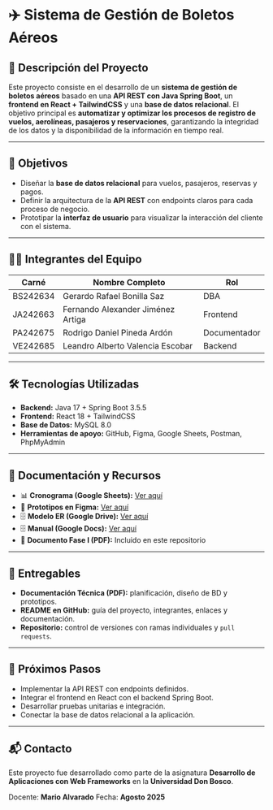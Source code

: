 # ✈️ Sistema de Gestión de Boletos Aéreos

## 📌 Descripción del Proyecto

Este proyecto consiste en el desarrollo de un **sistema de gestión de boletos aéreos** basado en una **API REST con Java Spring Boot**, un **frontend en React + TailwindCSS** y una **base de datos relacional**.
El objetivo principal es **automatizar y optimizar los procesos de registro de vuelos, aerolíneas, pasajeros y reservaciones**, garantizando la integridad de los datos y la disponibilidad de la información en tiempo real.

---

## 🎯 Objetivos

* Diseñar la **base de datos relacional** para vuelos, pasajeros, reservas y pagos.
* Definir la arquitectura de la **API REST** con endpoints claros para cada proceso de negocio.
* Prototipar la **interfaz de usuario** para visualizar la interacción del cliente con el sistema.

---

## 👨‍💻 Integrantes del Equipo

| Carné    | Nombre Completo                   | Rol          |
| -------- | --------------------------------- | ------------ |
| BS242634 | Gerardo Rafael Bonilla Saz        | DBA          |
| JA242663 | Fernando Alexander Jiménez Artiga | Frontend     |
| PA242675 | Rodrigo Daniel Pineda Ardón       | Documentador |
| VE242685 | Leandro Alberto Valencia Escobar  | Backend      |

---

## 🛠️ Tecnologías Utilizadas

* **Backend:** Java 17 + Spring Boot 3.5.5
* **Frontend:** React 18 + TailwindCSS
* **Base de Datos:** MySQL 8.0
* **Herramientas de apoyo:** GitHub, Figma, Google Sheets, Postman, PhpMyAdmin

---

## 📂 Documentación y Recursos

* 📊 **Cronograma (Google Sheets):** [Ver aquí](https://docs.google.com/spreadsheets/d/1DU2cbGc1Jj-kCysbKecLZaId2mCdJIwXcz61OSNvcPk/edit?usp=sharing)
* 🎨 **Prototipos en Figma:** [Ver aquí](https://www.figma.com/design/Ok9P4RLUYmvCm7MZLynUxB/DWF?node-id=0-1906&t=EpFiPYeDBigIEe2w-1)
* 🗄️ **Modelo ER (Google Drive):** [Ver aquí](https://drive.google.com/file/d/1hrYJrleNusqMvMgfG37ufbN0AEH5yvWA/view?usp=sharing)
* 🗄️ **Manual (Google Docs):** [Ver aquí](https://docs.google.com/document/d/1rrg5ralsJz3qsX3UCJmP0qyxj9gdmpLbEWoPdteBJQ0/edit?usp=sharing)
* 📘 **Documento Fase I (PDF):** Incluido en este repositorio

---

## 📑 Entregables

* **Documentación Técnica (PDF):** planificación, diseño de BD y prototipos.
* **README en GitHub:** guía del proyecto, integrantes, enlaces y documentación.
* **Repositorio:** control de versiones con ramas individuales y `pull requests`.

---

## 🚀 Próximos Pasos

* Implementar la API REST con endpoints definidos.
* Integrar el frontend en React con el backend Spring Boot.
* Desarrollar pruebas unitarias e integración.
* Conectar la base de datos relacional a la aplicación.

---

## 📬 Contacto

Este proyecto fue desarrollado como parte de la asignatura **Desarrollo de Aplicaciones con Web Frameworks** en la **Universidad Don Bosco**.

Docente: **Mario Alvarado**
Fecha: **Agosto 2025**
